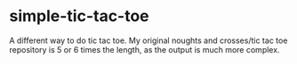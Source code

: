 # simple-tic-tac-toe
A different way to do tic tac toe. My original noughts and crosses/tic tac toe repository is 5 or 6 times the length, as the output is much more complex.
